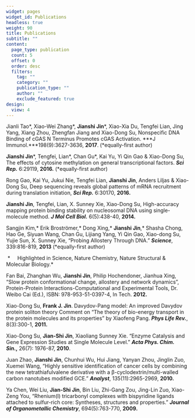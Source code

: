 ```yaml
---
widget: pages
widget_id: Publications
headless: true
weight: 90
title: Publications
subtitle: ""
content:
  page_type: publication
  count: 5
  offset: 0
  order: desc
  filters:
    tag: ""
    category: ""
    publication_type: ""
    author: ""
    exclude_featured: true
design:
  view: 4
---
```

Jianli Tao\*, Xiao-Wei Zhang\*, **Jianshi Jin***, Xiao-Xia Du, Tengfei Lian, Jing Yang, Xiang Zhou, Zhengfan Jiang and Xiao-Dong Su, Nonspecific DNA Binding of cGAS N Terminus Promotes cGAS Activation. ***J Immunol.***198(9):3627-3636, **2017**. (*equally-first author)

**Jianshi Jin***, Tengfei, Lian\*, Chan Gu\*, Kai Yu, Yi Qin Gao & Xiao-Dong Su, The effects of cytosine methylation on general transcriptional factors. ***Sci Rep.*** 6:29119, **2016.** (*equally-first author)

Rong Gao, Kai Yu, Jukui Nie, Tengfei Lian, **Jianshi Jin**, Anders Liljas & Xiao-Dong Su, Deep sequencing reveals global patterns of mRNA recruitment during translation initiation, ***Sci Rep.*** 6:30170, **2016.**

**Jianshi Jin**, Tengfei, Lian, X. Sunney Xie, Xiao-Dong Su, High-accuracy mapping protein binding stability on nucleosomal DNA using single-molecule method. ***J Mol Cell Biol.*** 6(5):438-40, **2014.**

Sangjin Kim,\* Erik Broströmer,\* Dong Xing,* **Jianshi Jin**,* Shasha Chong, Hao Ge, Siyuan Wang, Chan Gu, Lijiang Yang, Yi Qin Gao, Xiao-dong Su, Yujie Sun, X. Sunney Xie, “Probing Allostery Through DNA.” ***Science***, 339:816-819, **2013** (*equally-first author)

 *     Highlighted in Science, Nature Chemistry, Nature Structural & Molecular Biology.*

Fan Bai, Zhanghan Wu, **Jianshi Jin**, Philip Hochendoner, Jianhua Xing, “Slow protein conformational change, allostery and network dynamics”, Protein-Protein Interactions-Computational and Experimental Tools, Dr. Weibo Cai (Ed.), ISBN: 978-953-51-0397-4, In Tech. **2012.** 

Xiao-Dong Su, **Frank J. Jin**. Davydov-Pang model: An improved Davydov protein soliton theory Comment on “The theory of bio-energy transport in the protein molecules and its properties” by Xiaofeng Pang. ***Phys Life Rev.***, 8(3):300-1, **2011.** 

Xiao-Dong Su, **Jian-Shi Jin**, Xiaoliang Sunney Xie. “Enzyme Catalysis and Gene Expression Studies at Single Molecule Level.” ***Acta Phys. Chim. Sin.*,** 26(7): 1976-87, **2010**.

Juan Zhao, **Jianshi Jin**, Chunhui Wu, Hui Jiang, Yanyan Zhou, Jinglin Zuo, Xuemei Wang, “Highly sensitive identification of cancer cells by combining the new tetrathiafulvalene derivative with a β-cyclodextrin/multi-walled carbon nanotubes modified GCE.” ***Analyst***, 135(11):2965-2969, **2010.**

Ya Chen, Wei Liu, **Jian-Shi Jin**, Bin Liu, Zhi-Gang Zou, Jing-Lin Zuo, Xiao-Zeng You, “Rhenium(I) tricarbonyl complexes with bispyridine ligands attached to sulfur-rich core: Syntheses, structures and properties.” ***Journal of Organometallic Chemistry***, 694(5):763-770, **2009.**